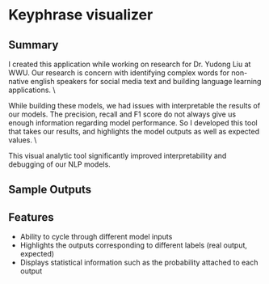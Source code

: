 # Keyphrase visualizer

## Summary

I created this application while working on research for Dr. Yudong Liu at WWU. Our research is concern with identifying complex words for non-native english speakers for social media text and building language learning applications. \

While building these models, we had issues with interpretable the results of our models. The precision, recall and F1 score do not always give us enough information regarding model performance. So I developed this tool that takes our results, and highlights the model outputs as well as expected values. \

This visual analytic tool significantly improved interpretability and debugging of our NLP models.


## Sample Outputs



## Features

* Ability to cycle through different model inputs
* Highlights the outputs corresponding to different labels (real output, expected)
* Displays statistical information such as the probability attached to each output

